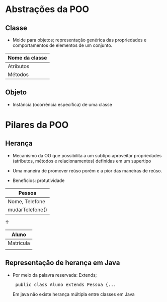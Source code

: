 # Abstrações da POO

## Classe 
- Molde para objetos; representação genérica das propriedades e comportamentos de elementos de um conjunto.

| Nome da classe |
|----------------|
| Atributos      |
| Métodos        |

## Objeto
- Instância (ocorrência específica) de uma classe


# Pilares da POO

## Herança
- Mecanismo da OO que possibilita a um subtipo aproveitar propriedades (atributos, métodos e relacionamentos) definidas em um supertipo 
                                                                        
- Uma maneira de promover reúso porém e a pior das maneiras de reúso.

- Benefícios: protutividade
  


| Pessoa  |                            
|----------------|
| Nome, Telefone     |         
|  mudarTelefone()  |

↑  

| Aluno  |                            
|----------------|
| Matricula     |         
|                |
        

## Representação de herança em Java

 - Por meio da palavra reservada: Extends;

    <pre> public class Aluno extends Pessoa {... </pre>

   Em java não existe herança múltipla entre classes em Java

    
